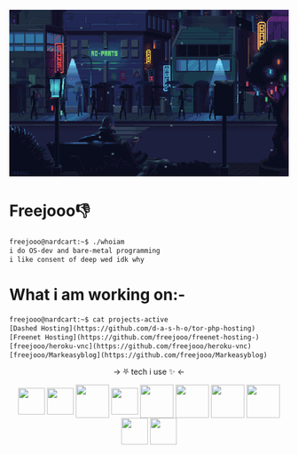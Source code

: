 <p align="center"><img src="https://raw.githubusercontent.com/freejooo/freejooo/main/Pixel%2Bgifs_b4e2c4_6919592.gif" width="1000" height="300" /></p>

# Freejooo👎
```console
freejooo@nardcart:~$ ./whoiam
i do OS-dev and bare-metal programming 
i like consent of deep wed idk why 
```

# What i am working on:-
```console
freejooo@nardcart:~$ cat projects-active
[Dashed Hosting](https://github.com/d-a-s-h-o/tor-php-hosting)
[Freenet Hosting](https://github.com/freejooo/freenet-hosting-)
[freejooo/heroku-vnc](https://github.com/freejooo/heroku-vnc)
[freejooo/Markeasyblog](https://github.com/freejooo/Markeasyblog)
```
<p align="center">→ ⛧ tech i use ✨ ←</p>

<p align="center">
  <img src="https://api.iconify.design/logos:figma.svg" height="48px" width="48px" align="center" />
  <img src="https://api.iconify.design/logos:typescript-icon.svg" height="48px" width="48px" align="center" />
  <img src="https://api.iconify.design/vscode-icons:file-type-python.svg" height="60px" width="60px" align="center" />
  <img src="https://api.iconify.design/logos:react.svg" height="48px" width="48px" align="center" />
  <img src="https://api.iconify.design/logos-tor.svg" height="60px" width="60px" align="center" />
  <img src="https://api.iconify.design/bx:bxl-docker.svg" height="60px" width="60px" align="center" />
  <img src="https://api.iconify.design/zondicons:php-elephant.svg" height="60px" width="60px" align="center" />
  <img src="https://api.iconify.design/logos:kubernetes.svg" height="60px" width="60px" align="center" />
  <a href="https://kooljool.keybase.pub/url/"><img src="https://kooljool.keybase.pub/url/favicon.ico" height="48px" width="48px" align="center" /></a>
  <img src="https://api.iconify.design/logos:graphql.svg" height="48px" width="48px" align="center" />
 </p>
